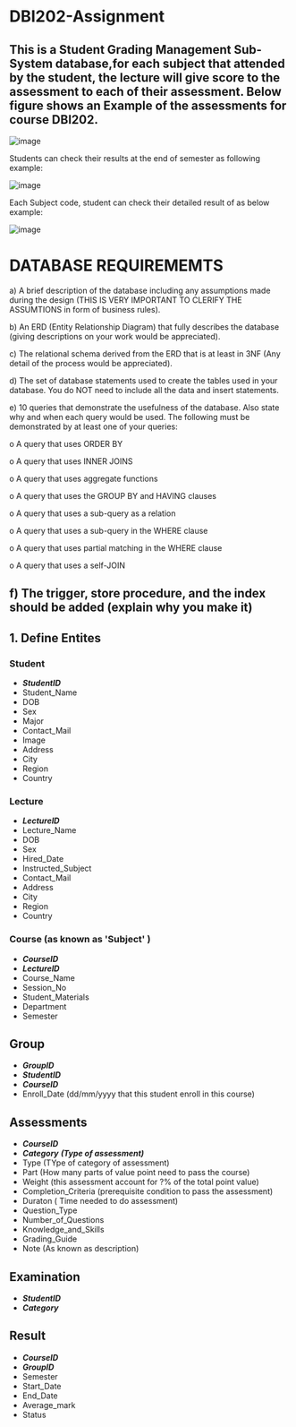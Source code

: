 # DBI202-Assignment

## This is a Student Grading Management Sub-System database,for each subject that attended by the student, the lecture will give score to the assessment to each of their assessment. Below figure shows an Example of the assessments for course DBI202.

![image](https://user-images.githubusercontent.com/100286938/174485972-e70254e7-5249-4ade-bc97-3b25f9b53eca.png)

Students can check their results at the end of semester as following example:

![image](https://user-images.githubusercontent.com/100286938/174486043-76c76bcf-2a98-475c-894f-5ce28482ce22.png)

Each Subject code, student can check their detailed result of as below example:

![image](https://user-images.githubusercontent.com/100286938/174486049-6f73fbd3-7a1b-437f-bb9b-d15edb8c7622.png)

# DATABASE REQUIREMEMTS

 a)      A brief description of the database including any assumptions made during the design (THIS IS VERY IMPORTANT TO CLERIFY THE ASSUMTIONS in form of business rules).


 b)      An ERD (Entity Relationship Diagram) that fully describes the database (giving descriptions on your work would be appreciated).


 c)       The relational schema derived from the ERD that is at least in 3NF (Any detail of the process would be appreciated).


 d)      The set of database statements used to create the tables used in your database. You do NOT need to include all the data and insert statements.


 e)      10 queries that demonstrate the usefulness of the database. Also state why and when each query would be used. The following must be demonstrated by at least one of your queries:

o   A query that uses ORDER BY

o   A query that uses INNER JOINS

o   A query that uses aggregate functions

o   A query that uses the GROUP BY and HAVING clauses

o   A query that uses a sub-query as a relation

o   A query that uses a sub-query in the WHERE clause

o   A query that uses partial matching in the WHERE clause

o   A query that uses a self-JOIN


f)        The trigger, store procedure, and the index should be added (explain why you make it)
------------------------------------------------------------------------------------------------------------
## 1. Define Entites
### Student
  - **_StudentID_**
  - Student_Name
  - DOB
  - Sex
  - Major
  - Contact_Mail
  - Image
  - Address
  - City
  - Region
  - Country

### Lecture
  - **_LectureID_**
  - Lecture_Name
  - DOB
  - Sex
  - Hired_Date
  - Instructed_Subject
  - Contact_Mail
  - Address
  - City
  - Region
  - Country

### Course (as known as 'Subject' )
  - **_CourseID_**
  - **_LectureID_**
  - Course_Name
  - Session_No
  - Student_Materials
  - Department
  - Semester

## Group
  - **_GroupID_**
  - **_StudentID_**
  - **_CourseID_** 
  - Enroll_Date (dd/mm/yyyy that this student enroll in this course)
## Assessments
  - **_CourseID_**
  - **_Category_** **_(Type of assessment)_**
  - Type (TYpe of category of assessment)
  - Part (How many parts of value point need to pass the course)
  - Weight (this assessment account for ?% of the total point value)
  - Completion_Criteria (prerequisite condition to pass the assessment)
  - Duraton ( Time needed to do assessment)
  - Question_Type
  - Number_of_Questions
  - Knowledge_and_Skills
  - Grading_Guide
  - Note (As known as description)

## Examination
  - **_StudentID_**
  - **_Category_**

## Result
  - **_CourseID_**
  - **_GroupID_**
  - Semester
  - Start_Date
  - End_Date
  - Average_mark
  - Status
